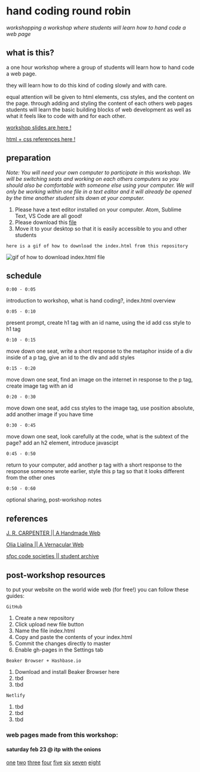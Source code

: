 # hand coding round robin
*workshopping a workshop where students will learn how to hand code a web page*

## what is this?
a one hour workshop where a group of students will learn how to hand code a web page.

they will learn how to do this kind of coding slowly and with care.

equal attention will be given to html elements, css styles, and the content on the page. through adding and styling the content of each others web pages students will learn the basic building blocks of web development as well as what it feels like to code with and for each other.

[workshop slides are here !](https://doodybrains.github.io/hand-coding-round-robin)

[html + css references here !](https://doodybrains.github.io/hand-coding-round-robin/reference.html)

## preparation
_Note: You will need your own computer to participate in this workshop. We will be switching seats and working on each others computers so you should also be comfortable with someone else using your computer. We will only be working within one file in a text editor and it will already be opened by the time another student sits down at your computer._

1. Please have a text editor installed on your computer. Atom, Sublime Text, VS Code are all good!
2. Please download this [file](https://github.com/doodybrains/hand-coding-round-robin/blob/master/pre-workshop-materials/index.html)
3. Move it to your desktop so that it is easily accessible to you and other students

`here is a gif of how to download the index.html from this repository`

![gif of how to download index.html file](./pre-workshop-materials/how-to-download-index-file.gif)

## schedule

`0:00 - 0:05`

introduction to workshop, what is hand coding?, index.html overview

`0:05 - 0:10`

present prompt, create h1 tag with an id name, using the id add css style to h1 tag

`0:10 - 0:15`

move down one seat, write a short response to the metaphor inside of a div inside of a p tag, give an id to the div and add styles

`0:15 - 0:20`

move down one seat, find an image on the internet in response to the p tag, create image tag with an id

`0:20 - 0:30`

move down one seat, add css styles to the image tag, use position absolute, add another image if you have time

`0:30 - 0:45`

move down one seat, look carefully at the code, what is the subtext of the page? add an h2 element, introduce javascipt

`0:45 - 0:50`

return to your computer, add another p tag with a short response to the response someone wrote earlier, style this p tag so that it looks
different from the other ones

`0:50 - 0:60`

optional sharing, post-workshop notes

## references

[J. R. CARPENTER || A Handmade Web](http://veryinteractive.net/content/2-library/50-a-handmade-web/carpenter-a-handmade-web.pdf)

[Olia Lialina || A Vernacular Web](http://art.teleportacia.org/observation/vernacular/welcome/)

[sfpc code societies || student archive](http://sfpc.io/codesocieties_students)

## post-workshop resources

to put your website on the world wide web (for free!) you can follow these guides:

`GitHub`
1. Create a new repository
2. Click upload new file button
3. Name the file index.html
4. Copy and paste the contents of your index.html
5. Commit the changes directly to master
6. Enable gh-pages in the Settings tab

`Beaker Browser + Hashbase.io`
1. Download and install Beaker Browser here
2. tbd
3. tbd

`Netlify`
1. tbd
2. tbd
3. tbd


### web pages made from this workshop:

#### saturday feb 23 @ itp with the onions

[one](https://doodybrains.github.io/hand-coding-round-robin/feb-23-onions/one.html) [two](https://doodybrains.github.io/hand-coding-round-robin/feb-23-onions/two.html) [three](https://doodybrains.github.io/hand-coding-round-robin/feb-23-onions/three.html)
[four](https://doodybrains.github.io/hand-coding-round-robin/feb-23-onions/four.html)
[five](https://doodybrains.github.io/hand-coding-round-robin/feb-23-onions/five.html)
[six](https://doodybrains.github.io/hand-coding-round-robin/feb-23-onions/six.html)
[seven](https://doodybrains.github.io/hand-coding-round-robin/feb-23-onions/seven.html)
[eight](https://doodybrains.github.io/hand-coding-round-robin/feb-23-onions/eight.html)
